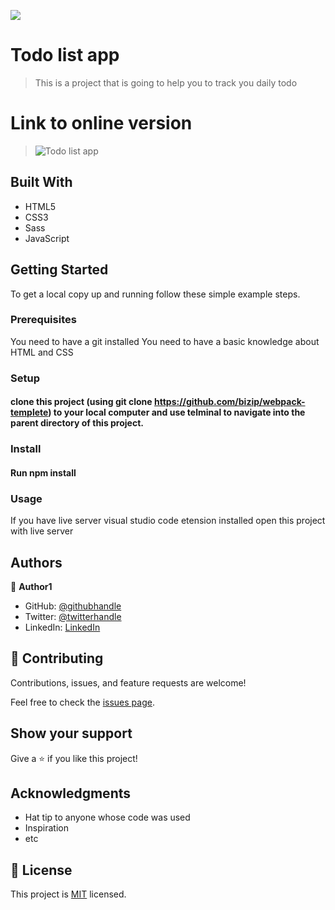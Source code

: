 ![](https://img.shields.io/badge/Microverse-blueviolet)

# Todo list app

> This is a project that is going to help you to track you daily todo

# Link to online version

> ![Todo list app](https://bizip.github.io/todo-list/)

## Built With

- HTML5
- CSS3
- Sass
- JavaScript

## Getting Started

To get a local copy up and running follow these simple example steps.

### Prerequisites

You need to have a git installed
You need to have a basic knowledge about HTML and CSS

### Setup

#### clone this project (using git clone https://github.com/bizip/webpack-templete) to your local computer and use telminal to navigate into the parent directory of this project.

### Install

#### Run npm install

### Usage

If you have live server visual studio code etension installed open this project with live server

## Authors

👤 **Author1**

- GitHub: [@githubhandle](https://github.com/bizip)
- Twitter: [@twitterhandle](https://twitter.com/BizimunguPasca9)
- LinkedIn: [LinkedIn](www.linkedin.com/in/bizimungu)

## 🤝 Contributing

Contributions, issues, and feature requests are welcome!

Feel free to check the [issues page](../../issues/).

## Show your support

Give a ⭐️ if you like this project!

## Acknowledgments

- Hat tip to anyone whose code was used
- Inspiration
- etc

## 📝 License

This project is [MIT](./MIT.md) licensed.

<!-- npm i -d  -->
